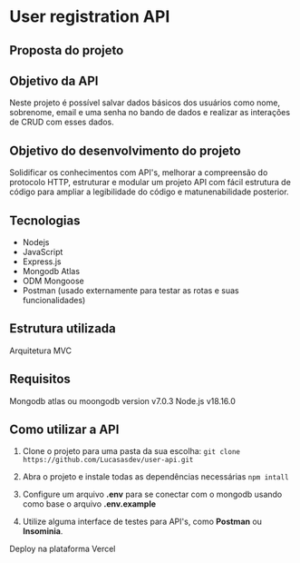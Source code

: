 # User registration API

## Proposta do projeto

## Objetivo da API

Neste projeto é possível salvar dados básicos dos usuários como nome, sobrenome, email e uma senha no bando de dados e realizar as interações de CRUD com esses dados.

## Objetivo do desenvolvimento do projeto

Solidificar os conhecimentos com API's, melhorar a compreensão do protocolo HTTP, estruturar e modular um projeto API com fácil estrutura de código para ampliar a legibilidade do código e matunenabilidade posterior.

## Tecnologias

- Nodejs
- JavaScript
- Express.js
- Mongodb Atlas
- ODM Mongoose
- Postman (usado externamente para testar as rotas e suas funcionalidades)

## Estrutura utilizada

Arquitetura MVC

## Requisitos

Mongodb atlas ou moongodb version v7.0.3
Node.js v18.16.0

## Como utilizar a API

1. Clone o projeto para uma pasta da sua escolha: `git clone https://github.com/Lucasasdev/user-api.git`

2. Abra o projeto e instale todas as dependências necessárias `npm intall`

3. Configure um arquivo **.env** para se conectar com o mongodb usando como base o arquivo **.env.example**

4. Utilize alguma interface de testes para API's, como **Postman** ou **Insominia**.

Deploy na plataforma Vercel

